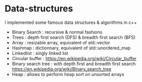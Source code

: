 # Data-structures
I implemented some famous data structures &amp; algorithms in c++

* Binary Search : recursive & normal fashions
* Trees : depth first search (DFS) & breadth first search (BFS)
* Array : resizable array, equivalent of std::vector
* Hashmap : dictionnary, equivalent of std::unordered_map
* Linkedlist : singly linked list
* Circular buffer : https://en.wikipedia.org/wiki/Circular_buffer
* Binary search tree : with depth first and breadth first search https://en.wikipedia.org/wiki/Binary_search_tree
* Heap : allows to perform heap sort on unsorted arrays